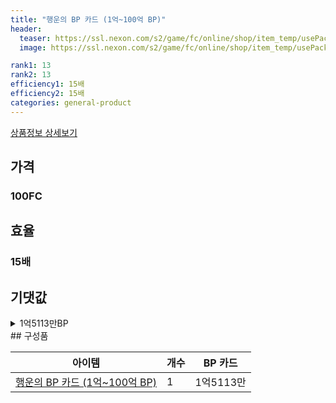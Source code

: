 ```yaml
---
title: "행운의 BP 카드 (1억~100억 BP)"
header:
  teaser: https://ssl.nexon.com/s2/game/fc/online/shop/item_temp/usePack/200335004_s.png
  image: https://ssl.nexon.com/s2/game/fc/online/shop/item_temp/usePack/200335004_s.png

rank1: 13
rank2: 13
efficiency1: 15배
efficiency2: 15배
categories: general-product
---
```

[상품정보 상세보기](https://shop.fconline.nexon.com/Shop/View?strPid=43230)


## 가격
### 100FC
## 효율
### 15배
## 기댓값
<details>
<summary>1억5113만BP</summary>
<div markdown="1">
- BP 카드 1억5113만BP

</div>
</details>
## 구성품

|아이템|개수|BP 카드|
|---|---|---|
|[행운의 BP 카드 (1억~100억 BP)](/bp/7219)|1|1억5113만|
